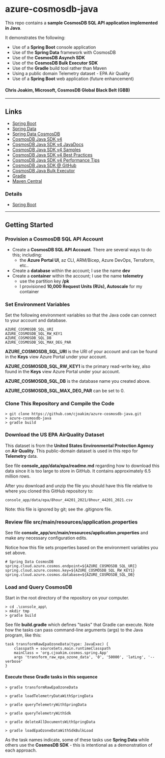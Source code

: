 # azure-cosmosdb-java

This repo contains a **sample CosmosDB SQL API application implemented in Java**.

It demonstrates the following:

- Use of a **Spring Boot** console application
- Use of the **Spring Data** framework with CosmosDB
- Use of the **CosmosDB Asynch SDK** 
- Use of the **CosmosDB Bulk Executor SDK**
- Use of the **Gradle** build tool rather than Maven
- Using a public domain Telemetry dataset - EPA Air Quality
- Use of a **Spring Boot** web application (future enhancement)

#### Chris Joakim, Microsoft, CosmosDB Global Black Belt (GBB)

---

## Links

- [Spring Boot](https://spring.io/projects/spring-boot) 
- [Spring Data](https://spring.io/projects/spring-data)
- [Spring Data CosmosDB](https://docs.microsoft.com/en-us/azure/cosmos-db/sql/sql-api-sdk-java-spring-v3)
- [CosmosDB Java SDK v4](https://docs.microsoft.com/en-us/azure/cosmos-db/sql/sql-api-sdk-java-v4)
- [CosmosDB Java SDK v4 JavaDocs](https://azuresdkdocs.blob.core.windows.net/$web/java/azure-cosmos/latest/index.html)
- [CosmosDB Java SDK v4 Samples](https://github.com/Azure-Samples/azure-cosmos-java-sql-api-samples)
- [CosmosDB Java SDK v4 Best Practices](https://docs.microsoft.com/en-us/azure/cosmos-db/sql/best-practice-java)
- [CosmosDB Java SDK v4 Performance Tips](https://docs.microsoft.com/en-us/azure/cosmos-db/sql/performance-tips-java-sdk-v4-sql?tabs=api-async)
- [CosmosDB Java SDK @ GitHub](https://github.com/Azure/azure-sdk-for-java/tree/main/sdk/cosmos/azure-cosmos)
- [CosmosDB Java Bulk Executor](https://docs.microsoft.com/en-us/azure/cosmos-db/sql/bulk-executor-java)
- [Gradle](https://gradle.org/)
- [Maven Central](https://search.maven.org/)

### Details

- [Spring Boot](https://spring.io/projects/spring-boot)


---

## Getting Started 

### Provision a CosmosDB SQL API Account

- Create a **CosmosDB SQL API Account**.  There are several ways to do this; including:
  - the **Azure Portal UI**, az CLI, ARM/Bicep, Azure DevOps, Terraform, etc..
- Create a **database** within the account; I use the name **dev**
- Create a **container** within the account; I use the name **telemetry** 
  - use the partition key **/pk** 
  - I provisioned **10,000 Request Units (RUs), Autoscale** for my container 
  
### Set Environment Variables 

Set the following environment variables so that the Java code can connect to 
your account and database.

```
AZURE_COSMOSDB_SQL_URI
AZURE_COSMOSDB_SQL_RW_KEY1
AZURE_COSMOSDB_SQL_DB
AZURE_COSMOSDB_SQL_MAX_DEG_PAR
```

**AZURE_COSMOSDB_SQL_URI** is the URI of your account and can be found in the
**Keys** view Azure Portal under your account.

**AZURE_COSMOSDB_SQL_RW_KEY1** is the primary read-write key, also found in the
**Keys** view Azure Portal under your account. 

**AZURE_COSMOSDB_SQL_DB** is the database name you created above.

**AZURE_COSMOSDB_SQL_MAX_DEG_PAR** can be set to 0.

### Clone This Repository and Compile the Code 

```
> git clone https://github.com/cjoakim/azure-cosmosdb-java.git
> azure-cosmosdb-java
> gradle build
```

### Download the US EPA AirQuality Dataset

This dataset is from the **United States Environmental Protection Agency**
on **Air Quality**.  This public-domain dataset is used in this repo for **Telemetry** data.

See file **console_app/data/epa/readme.md** regarding how to download this data
since it is too large to store in GitHub.  It contains approximately 6.5 million rows.

After you download and unzip the file you should have this file relative to 
where you cloned this GitHub repository to:

```
console_app/data/epa/8hour_44201_2021/8hour_44201_2021.csv
```

Note: this file is ignored by git; see the .gitignore file.

### Review file src/main/resources/application.properties

See file **console_app/src/main/resources/application.properties**
and make any necessary configuration edits.  

Notice how this file sets properties based on the environment variables
you set above.

```
# Spring Data CosmosDB
spring.cloud.azure.cosmos.endpoint=${AZURE_COSMOSDB_SQL_URI}
spring.cloud.azure.cosmos.key=${AZURE_COSMOSDB_SQL_RW_KEY1}
spring.cloud.azure.cosmos.database=${AZURE_COSMOSDB_SQL_DB}
```

### Load and Query CosmosDB 

Start in the root directory of the repository on your computer.

```
> cd .\console_app\
> mkdir tmp
> gradle build
```

See file **build.gradle** which defines "tasks" that Gradle can execute.
Note how the tasks can pass command-line arguments (args) to the Java program, 
like this:

```
task transformRawEpaOzoneData(type: JavaExec) {
    classpath = sourceSets.main.runtimeClasspath
    mainClass = 'org.cjoakim.cosmos.spring.App'
    args 'transform_raw_epa_ozone_data', '0', '50000', 'latLng', '--verbose'
}
```

#### Execute these Gradle tasks in this sequence

```
> gradle transformRawEpaOzoneData

> gradle loadTelemetryDataWithSpringData

> gradle queryTelemetryWithSpringData

> gradle queryTelemetryWithSdk 

> gradle deleteAllDocumentsWithSpringData 

> gradle loadEpaOzoneDataWithSdkBulkLoad
```

As the task names indicate, some of these tasks use **Spring Data** while others
use the **CosmosDB SDK** - this is intentional as a demonstration of each approach.

